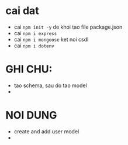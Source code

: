 # cai dat

- cai `npm init -y` de khoi tao file package.json
- cai `npm i express`
- cai `npm i mongoose` ket noi csdl
- cai `npm i dotenv`

# GHI CHU:

- tao schema, sau do tao model
-

# NOI DUNG

- create and add user model
-
